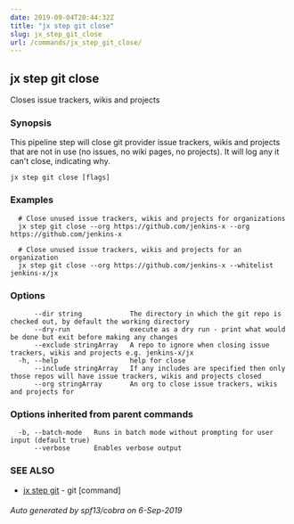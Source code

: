 ```yaml
---
date: 2019-09-04T20:44:32Z
title: "jx step git close"
slug: jx_step_git_close
url: /commands/jx_step_git_close/
---
```

## jx step git close

Closes issue trackers, wikis and projects

### Synopsis

This pipeline step will close git provider issue trackers, wikis and projects that are not in use (no issues, no wiki pages, no projects). It will log any it can't close, indicating why.

```
jx step git close [flags]
```

### Examples

```
  # Close unused issue trackers, wikis and projects for organizations
  jx step git close --org https://github.com/jenkins-x --org https://github.com/jenkins-x
  
  # Close unused issue trackers, wikis and projects for an organization
  jx step git close --org https://github.com/jenkins-x --whitelist jenkins-x/jx
```

### Options

```
      --dir string            The directory in which the git repo is checked out, by default the working directory
      --dry-run               execute as a dry run - print what would be done but exit before making any changes
      --exclude stringArray   A repo to ignore when closing issue trackers, wikis and projects e.g. jenkins-x/jx
  -h, --help                  help for close
      --include stringArray   If any includes are specified then only those repos will have issue trackers, wikis and projects closed
      --org stringArray       An org to close issue trackers, wikis and projects for
```

### Options inherited from parent commands

```
  -b, --batch-mode   Runs in batch mode without prompting for user input (default true)
      --verbose      Enables verbose output
```

### SEE ALSO

* [jx step git](/commands/jx_step_git/)	 - git [command]

###### Auto generated by spf13/cobra on 6-Sep-2019
